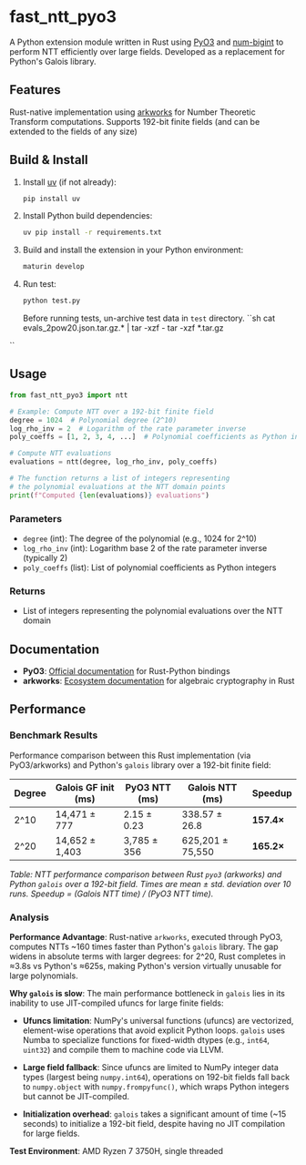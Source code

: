 # fast_ntt_pyo3

A Python extension module written in Rust using [PyO3](https://pyo3.rs/) and [num-bigint](https://docs.rs/num-bigint/) to perform NTT efficiently over large fields. Developed as a replacement for Python's Galois library.

## Features

Rust-native implementation using [arkworks](https://arkworks.rs/) for Number Theoretic Transform computations. Supports 192-bit finite fields (and can be extended to the fields of any size)

## Build & Install

1. Install [uv](https://github.com/astral-sh/uv) (if not already):
   ```sh
   pip install uv
   ```
2. Install Python build dependencies:
   ```sh
   uv pip install -r requirements.txt
   ```
3. Build and install the extension in your Python environment:
   ```sh
   maturin develop
   ```
4. Run test:

   ```sh
   python test.py
   ```

   Before running tests, un-archive test data in `test` directory.
   ``sh
   cat evals_2pow20.json.tar.gz.\* | tar -xzf -
   tar -xzf \*.tar.gz

``

## Usage

```python
from fast_ntt_pyo3 import ntt

# Example: Compute NTT over a 192-bit finite field
degree = 1024  # Polynomial degree (2^10)
log_rho_inv = 2  # Logarithm of the rate parameter inverse
poly_coeffs = [1, 2, 3, 4, ...]  # Polynomial coefficients as Python integers

# Compute NTT evaluations
evaluations = ntt(degree, log_rho_inv, poly_coeffs)

# The function returns a list of integers representing
# the polynomial evaluations at the NTT domain points
print(f"Computed {len(evaluations)} evaluations")
```

### Parameters

- `degree` (int): The degree of the polynomial (e.g., 1024 for 2^10)
- `log_rho_inv` (int): Logarithm base 2 of the rate parameter inverse (typically 2)
- `poly_coeffs` (list): List of polynomial coefficients as Python integers

### Returns

- List of integers representing the polynomial evaluations over the NTT domain

## Documentation

- **PyO3**: [Official documentation](https://pyo3.rs/) for Rust-Python bindings
- **arkworks**: [Ecosystem documentation](https://arkworks.rs/) for algebraic cryptography in Rust

## Performance

### Benchmark Results

Performance comparison between this Rust implementation (via PyO3/arkworks) and Python's `galois` library over a 192-bit finite field:

| **Degree** | **Galois GF init (ms)** | **PyO3 NTT (ms)** | **Galois NTT (ms)** | **Speedup** |
| ---------- | ----------------------- | ----------------- | ------------------- | ----------- |
| 2^10       | 14,471 ± 777            | 2.15 ± 0.23       | 338.57 ± 26.8       | **157.4×**  |
| 2^20       | 14,652 ± 1,403          | 3,785 ± 356       | 625,201 ± 75,550    | **165.2×**  |

_Table: NTT performance comparison between Rust `pyo3` (arkworks) and Python `galois` over a 192-bit field. Times are mean ± std. deviation over 10 runs. Speedup = (Galois NTT time) / (PyO3 NTT time)._

### Analysis

**Performance Advantage**: Rust-native `arkworks`, executed through PyO3, computes NTTs ~160 times faster than Python's `galois` library. The gap widens in absolute terms with larger degrees: for 2^20, Rust completes in ≈3.8s vs Python's ≈625s, making Python's version virtually unusable for large polynomials.

**Why `galois` is slow**: The main performance bottleneck in `galois` lies in its inability to use JIT-compiled ufuncs for large finite fields:

- **Ufuncs limitation**: NumPy's universal functions (ufuncs) are vectorized, element-wise operations that avoid explicit Python loops. `galois` uses Numba to specialize functions for fixed-width dtypes (e.g., `int64`, `uint32`) and compile them to machine code via LLVM.

- **Large field fallback**: Since ufuncs are limited to NumPy integer data types (largest being `numpy.int64`), operations on 192-bit fields fall back to `numpy.object` with `numpy.frompyfunc()`, which wraps Python integers but cannot be JIT-compiled.

- **Initialization overhead**: `galois` takes a significant amount of time (~15 seconds) to initialize a 192-bit field, despite having no JIT compilation for large fields.

**Test Environment**: AMD Ryzen 7 3750H, single threaded
